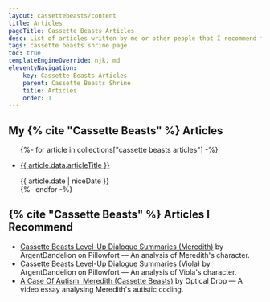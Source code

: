 ```yaml
---
layout: cassettebeasts/content
title: Articles
pageTitle: Cassette Beasts Articles
desc: List of articles written by me or other people that I recommend for Cassette Beasts.
tags: cassette beasts shrine page
toc: true
templateEngineOverride: njk, md
eleventyNavigation:
    key: Cassette Beasts Articles
    parent: Cassette Beasts Shrine
    title: Articles
    order: 1
---
```


## My {% cite "Cassette Beasts" %} Articles
<ul class="content-list">
    {%- for article in collections["cassette beasts articles"] -%}
        <li>
            <p><a href="{{ article.url }}">{{ article.data.articleTitle }}</a></p>
            <time>{{ article.date | niceDate }}</time>
        </li>
    {%- endfor -%}
</ul>

## {% cite "Cassette Beasts" %} Articles I Recommend

<ul class="content-list">
    <li><a href="https://www.pillowfort.social/posts/3642949" target="_blank">Cassette Beasts Level-Up Dialogue Summaries (Meredith)</a> by ArgentDandelion on Pillowfort — An analysis of Meredith's character.</li>
    <li><a href="https://www.pillowfort.social/posts/3792935" target="_blank">Cassette Beasts Level-Up Dialogue Summaries (Viola)</a> by ArgentDandelion on Pillowfort — An analysis of Viola's character.</li>
    <li><a href="https://www.youtube.com/watch?v=jFJ6tMeGsLg" target="blank">A Case Of Autism: Meredith (Cassette Beasts)</a> by Optical Drop — A video essay analysing Meredith's autistic coding.</li>
</ul>
